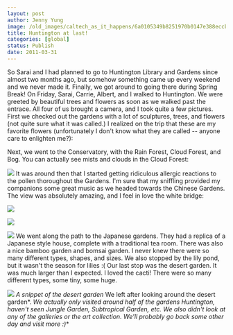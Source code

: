 ```yaml
---
layout: post
author: Jenny Yung
image: /old_images/caltech_as_it_happens/6a0105349b8251970b0147e388eccb970b.jpg
title: Huntington at last!
categories: [global]
status: Publish
date: 2011-03-31
---
```


So Sarai and I had planned to go to Huntington Library and Gardens since almost two months ago, but somehow something came up every weekend and we never made it. Finally, we got around to going there during Spring Break!
On Friday, Sarai, Carrie, Albert, and I walked to Huntington. We were greeted by beautiful trees and flowers as soon as we walked past the entrace. All four of us brought a camera, and I took quite a few pictures. First we checked out the gardens with a lot of sculptures, trees, and flowers (not quite sure what it was called.) I realized on the trip that these are my favorite flowers (unfortunately I don't know what they are called -- anyone care to enlighten me?):

Next, we went to the Conservatory, with the Rain Forest, Cloud Forest, and Bog. You can actually see mists and clouds in the Cloud Forest:


![](/old_images/caltech_as_it_happens/6a0105349b8251970b0147e388f019970b.jpg)
It was around then that I started getting ridiculous allergic reactions to the pollen thoroughout the Gardens. I'm sure that my sniffling provided my companions some great music as we headed towards the Chinese Gardens. The view was absolutely amazing, and I feel in love the white bridge:


![](/old_images/caltech_as_it_happens/6a0105349b8251970b014e8709134f970d.jpg)

![](/old_images/caltech_as_it_happens/6a0105349b8251970b0147e388f6b1970b.jpg)

![](/old_images/caltech_as_it_happens/6a0105349b8251970b0147e388f8a3970b.jpg)
We went along the path to the Japanese gardens. They had a replica of a Japanese style house, complete with a traditional tea room. There was also a nice bamboo garden and bomsai garden. I never knew there were so many different types, shapes, and sizes. We also stopped by the lily pond, but it wasn't the season for lilies :(
Our last stop was the desert garden. It was much larger than I expected. I loved the cacti! There were so many different types, some tiny, some huge.


![](/old_images/6a0105349b8251970b014e870a12c7970d.jpg)
*A snippet of the desert garden*
We left after looking around the desert garden*. *We actually only visited around half of the gardens Huntington, haven't seen Jungle Garden, Subtropical Garden, etc. We also didn't look at any of the galleries or the art collection. We'll probably go back some other day and visit more :)**
